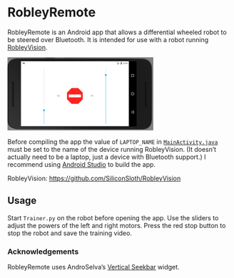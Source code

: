 # RobleyRemote

RobleyRemote is an Android app that allows a differential wheeled robot to be steered over Bluetooth.  It is intended for use with a robot running [RobleyVision](https://github.com/SiliconSloth/RobleyVision).

![screenshot.png](screenshot.png "Screenshot")

Before compiling the app the value of `LAPTOP_NAME` in [`MainActivity.java`](https://github.com/SiliconSloth/RobleyRemote/blob/master/app/src/main/java/robley/robleyremote/MainActivity.java) must be set to the name of the device running RobleyVision. (It doesn’t actually need to be a laptop, just a device with Bluetooth support.)  I recommend using [Android Studio](https://developer.android.com/studio/) to build the app.

RobleyVision: https://github.com/SiliconSloth/RobleyVision

## Usage

Start `Trainer.py` on the robot before opening the app.  Use the sliders to adjust the powers of the left and right motors.  Press the red stop button to stop the robot and save the training video.

### Acknowledgements

RobleyRemote uses AndroSelva’s [Vertical Seekbar](https://github.com/AndroSelva/Vertical-SeekBar-Android) widget.
